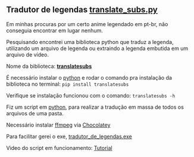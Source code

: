 
## Tradutor de legendas [translate_subs.py](translate_subs.py)
Em minhas procuras por um certo anime legendado em pt-br, não conseguia encontrar em lugar nenhum.

Pesquisando encontrei uma biblioteca python que traduz a legenda, utilizando um arquivo de legenda ou extraindo a legenda embutida em um arquivo de vídeo.

Nome da biblioteca: [**translatesubs**](https://github.com/Montvydas/translatesubs)

É necessário instalar o [python](https://www.python.org/downloads/) e rodar o comando pra instalação da biblioteca no terminal: `pip install translatesubs`

Verifique se instalação funcionou com o comando: `translatesubs -h`

Fiz um script em [python](https://www.python.org/downloads/), para realizar a tradução em massa de todos os arquivos de uma pasta.

Necessário instalar [ffmpeg](https://www.gyan.dev/ffmpeg/builds/) via [Chocolatey](https://chocolatey.org/install)

Para facilitar gerei o exe, [tradutor\_de\_legendas.exe](https://github.com/mariodac/Scripts-python/releases/download/tradutor_de_legendas-v2.0/tradutor_de_legendas.exe)


Video do script em funcionamento: [Tutorial](https://www.youtube.com/watch?v=nzpRTR5yl1o)
